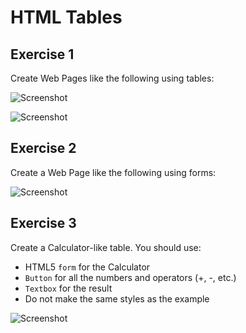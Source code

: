 # HTML Tables

## Exercise 1
Create Web Pages like the following using tables:

![Screenshot](https://raw.github.com/jasssonpet/TelerikAcademy/master/WebDesign/1.HTMLBasics/3.HTMLTables/1.FreshFruits/index.png)

![Screenshot](https://raw.github.com/jasssonpet/TelerikAcademy/master/WebDesign/1.HTMLBasics/3.HTMLTables/1.TableWithLetters/index.png)

## Exercise 2
Create a Web Page like the following using forms:

![Screenshot](https://raw.github.com/jasssonpet/TelerikAcademy/master/WebDesign/1.HTMLBasics/3.HTMLTables/2.MemberRegistration/index.png)

## Exercise 3
Create a Calculator-like table. You should use:
* HTML5 `form` for the Calculator
* `Button` for all the numbers and operators (+, -, etc.)
* `Textbox` for the result
* Do not make the same styles as the example

![Screenshot](https://raw.github.com/jasssonpet/TelerikAcademy/master/WebDesign/1.HTMLBasics/3.HTMLTables/3.Calculator/index.png)